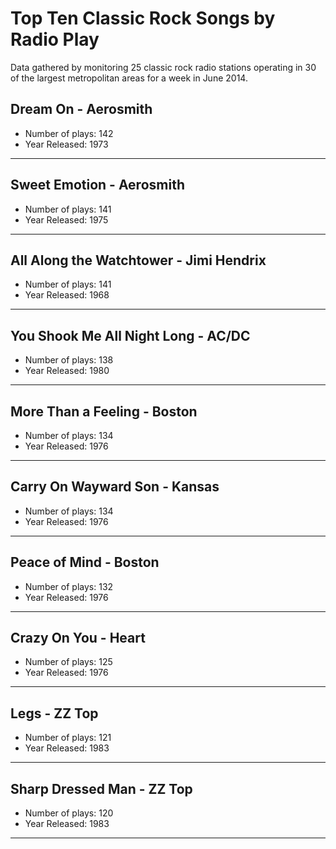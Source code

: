 # Top Ten Classic Rock Songs by Radio Play 
Data gathered by monitoring 25 classic rock radio stations operating in 30 of the largest metropolitan areas for a week in June 2014. 
## Dream On - Aerosmith 
* Number of plays: 142  
* Year Released: 1973  
***


## Sweet Emotion - Aerosmith 
* Number of plays: 141  
* Year Released: 1975  
***


## All Along the Watchtower - Jimi Hendrix 
* Number of plays: 141  
* Year Released: 1968  
***


## You Shook Me All Night Long - AC/DC 
* Number of plays: 138  
* Year Released: 1980  
***


## More Than a Feeling - Boston 
* Number of plays: 134  
* Year Released: 1976  
***


## Carry On Wayward Son - Kansas 
* Number of plays: 134  
* Year Released: 1976  
***


## Peace of Mind - Boston 
* Number of plays: 132  
* Year Released: 1976  
***


## Crazy On You - Heart 
* Number of plays: 125  
* Year Released: 1976  
***


## Legs - ZZ Top 
* Number of plays: 121  
* Year Released: 1983  
***


## Sharp Dressed Man - ZZ Top 
* Number of plays: 120  
* Year Released: 1983  
***


